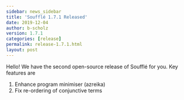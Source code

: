 ```yaml
---
sidebar: news_sidebar
title: 'Soufflé 1.7.1 Released'
date: 2019-12-04
author: b-scholz
version: 1.7.1
categories: [release]
permalink: release-1.7.1.html
layout: post
---
```

Hello! We have the second open-source release of Soufflé for you. Key features are

1. Enhance program minimiser (azreika)
2. Fix re-ordering of conjunctive terms
